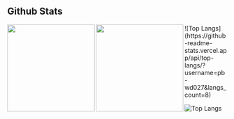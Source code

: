 

## Github Stats

<img height=200 align="left" src="https://github-readme-stats.vercel.app/api?username=pb-wd027&show_icons=true&count_private=true&hide_border=true&hide_rank=true" />
<!-- <img height=200 align="left" src="https://github-readme-stats.vercel.app/api/top-langs/?username=pb-wd027&layout=compact&hide_border=true" /> -->
<img height=200 align="left" src="https://github-readme-stats.vercel.app/api/top-langs/?username=pb-wd027&layout=compact&hide_border=true" />
![Top Langs](https://github-readme-stats.vercel.app/api/top-langs/?username=pb-wd027&langs_count=8)

![Top Langs](https://github-readme-stats.vercel.app/api/top-langs/?username=anuraghazra)






<!--
### Hi there 👋


**pb-wd027/pb-wd027** is a ✨ _special_ ✨ repository because its `README.md` (this file) appears on your GitHub profile.

Here are some ideas to get you started:

- 🔭 I’m currently working on ...
- 🌱 I’m currently learning ...
- 👯 I’m looking to collaborate on ...
- 🤔 I’m looking for help with ...
- 💬 Ask me about ...
- 📫 How to reach me: ...
- 😄 Pronouns: ...
- ⚡ Fun fact: ...
-->
